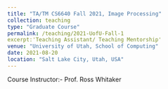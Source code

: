```yaml
---
title: "TA/TM CS6640 Fall 2021, Image Processing"
collection: teaching
type: "Graduate Course"
permalink: /teaching/2021-UofU-Fall-1
excerpt:'Teaching Assistant/ Teaching Mentorship'
venue: "University of Utah, School of Computing"
date: 2021-08-20
location: "Salt Lake City, Utah, USA"
---
```

Course Instructor:- Prof. Ross Whitaker

